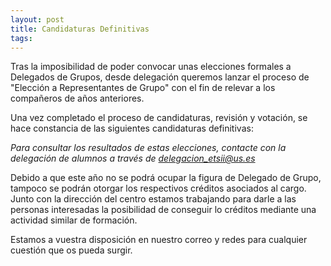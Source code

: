 ```yaml
---
layout: post
title: Candidaturas Definitivas
tags: 
---
```


Tras la imposibilidad de poder convocar unas elecciones formales a Delegados de Grupos, desde delegación queremos lanzar el proceso de "Elección a Representantes de Grupo" con el fin de relevar a los compañeros de años anteriores.

Una vez completado el proceso de candidaturas, revisión y votación, se hace constancia de las siguientes candidaturas definitivas:


*Para consultar los resultados de estas elecciones, contacte con la delegación de alumnos a través de delegacion_etsii@us.es*



Debido a que este año no se podrá ocupar la figura de Delegado de Grupo, tampoco se podrán otorgar los respectivos créditos asociados al cargo. Junto con la dirección del centro estamos trabajando para darle a las personas interesadas la posibilidad de conseguir lo créditos mediante una actividad similar de formación.

Estamos a vuestra disposición en nuestro correo y redes para cualquier cuestión que os pueda surgir.